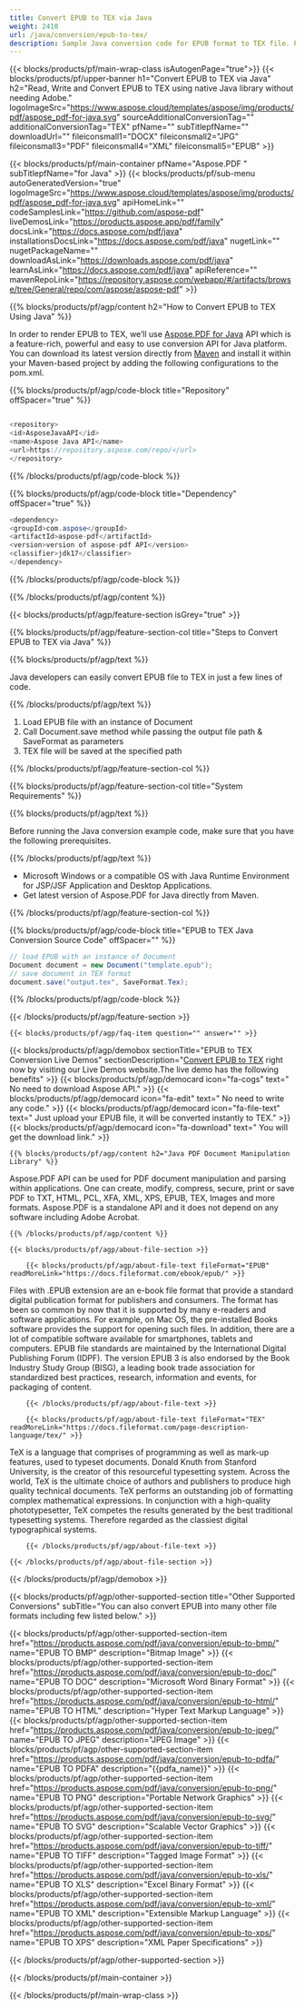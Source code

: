 ```yaml
---
title: Convert EPUB to TEX via Java 
weight: 2410
url: /java/conversion/epub-to-tex/ 
description: Sample Java conversion code for EPUB format to TEX file. Programmers can use this example code to export EPUB to TEX within any Web or Desktop Java based Application.
---
```


{{< blocks/products/pf/main-wrap-class isAutogenPage="true">}}
{{< blocks/products/pf/upper-banner h1="Convert EPUB to TEX via Java" h2="Read, Write and Convert EPUB to TEX using native Java library without needing Adobe." logoImageSrc="https://www.aspose.cloud/templates/aspose/img/products/pdf/aspose_pdf-for-java.svg" sourceAdditionalConversionTag="" additionalConversionTag="TEX" pfName="" subTitlepfName="" downloadUrl="" fileiconsmall1="DOCX" fileiconsmall2="JPG" fileiconsmall3="PDF" fileiconsmall4="XML" fileiconsmall5="EPUB" >}}

{{< blocks/products/pf/main-container pfName="Aspose.PDF " subTitlepfName="for Java" >}}
{{< blocks/products/pf/sub-menu autoGeneratedVersion="true" logoImageSrc="https://www.aspose.cloud/templates/aspose/img/products/pdf/aspose_pdf-for-java.svg" apiHomeLink="" codeSamplesLink="https://github.com/aspose-pdf" liveDemosLink="https://products.aspose.app/pdf/family" docsLink="https://docs.aspose.com/pdf/java" installationsDocsLink="https://docs.aspose.com/pdf/java" nugetLink="" nugetPackageName="" downloadAsLink="https://downloads.aspose.com/pdf/java" learnAsLink="https://docs.aspose.com/pdf/java" apiReference="" mavenRepoLink="https://repository.aspose.com/webapp/#/artifacts/browse/tree/General/repo/com/aspose/aspose-pdf" >}}

{{% blocks/products/pf/agp/content h2="How to Convert EPUB to TEX Using Java" %}}

 In order to render EPUB to TEX, we’ll use
 [Aspose.PDF for Java](https://products.aspose.com/pdf/java) 
 API which is a feature-rich, powerful and easy to use conversion API for Java platform. You can download its latest version directly from
 [Maven](https://repository.aspose.com/webapp/#/artifacts/browse/tree/General/repo/com/aspose/aspose-pdf) 
 and install it within your Maven-based project by adding the following configurations to the pom.xml.

{{% blocks/products/pf/agp/code-block title="Repository" offSpacer="true" %}}

```cs

<repository>
<id>AsposeJavaAPI</id>
<name>Aspose Java API</name>
<url>https://repository.aspose.com/repo/</url>
</repository>

```

{{% /blocks/products/pf/agp/code-block %}}

{{% blocks/products/pf/agp/code-block title="Dependency" offSpacer="true" %}}

```cs
<dependency>
<groupId>com.aspose</groupId>
<artifactId>aspose-pdf</artifactId>
<version>version of aspose-pdf API</version>
<classifier>jdk17</classifier>
</dependency>

```

{{% /blocks/products/pf/agp/code-block %}}

{{% /blocks/products/pf/agp/content %}}

{{< blocks/products/pf/agp/feature-section isGrey="true" >}}

{{% blocks/products/pf/agp/feature-section-col title="Steps to Convert EPUB to TEX via Java" %}}

{{% blocks/products/pf/agp/text %}}

 Java developers can easily convert EPUB file to TEX in just a few lines of code.

{{% /blocks/products/pf/agp/text %}}

1.  Load EPUB file with an instance of Document
1.  Call Document.save method while passing the output file path & SaveFormat as parameters
1.  TEX file will be saved at the specified path

{{% /blocks/products/pf/agp/feature-section-col %}}

{{% blocks/products/pf/agp/feature-section-col title="System Requirements" %}}

{{% blocks/products/pf/agp/text %}}

 Before running the Java conversion example code, make sure that you have the following prerequisites.

{{% /blocks/products/pf/agp/text %}}

- Microsoft Windows or a compatible OS with Java Runtime Environment for JSP/JSF Application and Desktop Applications.
- Get latest version of Aspose.PDF for Java directly from Maven.

{{% /blocks/products/pf/agp/feature-section-col %}}

{{% blocks/products/pf/agp/code-block title="EPUB to TEX Java Conversion Source Code" offSpacer="" %}}

```cs
// load EPUB with an instance of Document
Document document = new Document("template.epub");
// save document in TEX format
document.save("output.tex", SaveFormat.Tex);   

```

{{% /blocks/products/pf/agp/code-block %}}

{{< /blocks/products/pf/agp/feature-section >}}

    {{< blocks/products/pf/agp/faq-item question="" answer="" >}}
 

<!-- aboutfile Starts -->

{{< blocks/products/pf/agp/demobox sectionTitle="EPUB to TEX Conversion Live Demos" sectionDescription="[Convert EPUB to TEX](https://products.aspose.app/pdf/conversion/epub-to-tex) right now by visiting our Live Demos website.The live demo has the following benefits" >}}
        {{< blocks/products/pf/agp/democard icon="fa-cogs" text=" No need to download Aspose API." >}}
        {{< blocks/products/pf/agp/democard icon="fa-edit" text=" No need to write any code." >}}
        {{< blocks/products/pf/agp/democard icon="fa-file-text" text=" Just upload your EPUB file, it will be converted instantly to TEX." >}}
        {{< blocks/products/pf/agp/democard icon="fa-download" text=" You will get the download link." >}}

    {{% blocks/products/pf/agp/content h2="Java PDF Document Manipulation Library" %}}

 Aspose.PDF API can be used for PDF document manipulation and parsing within applications. One can create, modify, compress, secure, print or save PDF to TXT, HTML, PCL, XFA, XML, XPS, EPUB, TEX, Images and more formats. Aspose.PDF is a standalone API and it does not depend on any software including Adobe Acrobat. ‎



    {{% /blocks/products/pf/agp/content %}}

    {{< blocks/products/pf/agp/about-file-section >}}

        {{< blocks/products/pf/agp/about-file-text fileFormat="EPUB" readMoreLink="https://docs.fileformat.com/ebook/epub/" >}}

Files with .EPUB extension are an e-book file format that provide a standard digital publication format for publishers and consumers. The format has been so common by now that it is supported by many e-readers and software applications. For example, on Mac OS, the pre-installed Books software provides the support for opening such files. In addition, there are a lot of compatible software available for smartphones, tablets and computers. EPUB file standards are maintained by the International Digital Publishing Forum (IDPF). The version EPUB 3 is also endorsed by the Book Industry Study Group (BISG), a leading book trade association for standardized best practices, research, information and events, for packaging of content.


        {{< /blocks/products/pf/agp/about-file-text >}}

        {{< blocks/products/pf/agp/about-file-text fileFormat="TEX" readMoreLink="https://docs.fileformat.com/page-description-language/tex/" >}}

TeX is a language that comprises of programming as well as mark-up features, used to typeset documents. Donald Knuth from Stanford University, is the creator of this resourceful typesetting system. Across the world, TeX is the ultimate choice of authors and publishers to produce high quality technical documents. TeX performs an outstanding job of formatting complex mathematical expressions. In conjunction with a high-quality phototypesetter, TeX competes the results generated by the best traditional typesetting systems. Therefore regarded as the classiest digital typographical systems.


        {{< /blocks/products/pf/agp/about-file-text >}}

    {{< /blocks/products/pf/agp/about-file-section >}}

{{< /blocks/products/pf/agp/demobox >}}

<!-- aboutfile Ends -->

{{< blocks/products/pf/agp/other-supported-section title="Other Supported Conversions" subTitle="You can also convert EPUB into many other file formats including few listed below." >}}

{{< blocks/products/pf/agp/other-supported-section-item href="https://products.aspose.com/pdf/java/conversion/epub-to-bmp/" name="EPUB TO BMP" description="Bitmap Image" >}}
{{< blocks/products/pf/agp/other-supported-section-item href="https://products.aspose.com/pdf/java/conversion/epub-to-doc/" name="EPUB TO DOC" description="Microsoft Word Binary Format" >}}
{{< blocks/products/pf/agp/other-supported-section-item href="https://products.aspose.com/pdf/java/conversion/epub-to-html/" name="EPUB TO HTML" description="Hyper Text Markup Language" >}}
{{< blocks/products/pf/agp/other-supported-section-item href="https://products.aspose.com/pdf/java/conversion/epub-to-jpeg/" name="EPUB TO JPEG" description="JPEG Image" >}}
{{< blocks/products/pf/agp/other-supported-section-item href="https://products.aspose.com/pdf/java/conversion/epub-to-pdfa/" name="EPUB TO PDFA" description="{{pdfa_name}}" >}}
{{< blocks/products/pf/agp/other-supported-section-item href="https://products.aspose.com/pdf/java/conversion/epub-to-png/" name="EPUB TO PNG" description="Portable Network Graphics" >}}
{{< blocks/products/pf/agp/other-supported-section-item href="https://products.aspose.com/pdf/java/conversion/epub-to-svg/" name="EPUB TO SVG" description="Scalable Vector Graphics" >}}
{{< blocks/products/pf/agp/other-supported-section-item href="https://products.aspose.com/pdf/java/conversion/epub-to-tiff/" name="EPUB TO TIFF" description="Tagged Image Format" >}}
{{< blocks/products/pf/agp/other-supported-section-item href="https://products.aspose.com/pdf/java/conversion/epub-to-xls/" name="EPUB TO XLS" description="Excel Binary Format" >}}
{{< blocks/products/pf/agp/other-supported-section-item href="https://products.aspose.com/pdf/java/conversion/epub-to-xml/" name="EPUB TO XML" description="Extensible Markup Language" >}}
{{< blocks/products/pf/agp/other-supported-section-item href="https://products.aspose.com/pdf/java/conversion/epub-to-xps/" name="EPUB TO XPS" description="XML Paper Specifications" >}}

{{< /blocks/products/pf/agp/other-supported-section >}}

{{< /blocks/products/pf/main-container >}}
    
{{< /blocks/products/pf/main-wrap-class >}}